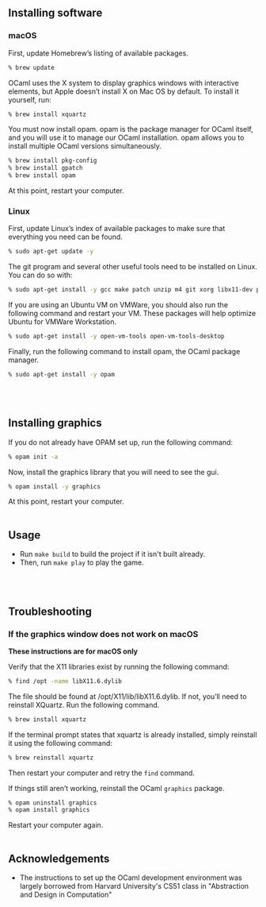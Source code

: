 ## Installing software

### macOS
First, update Homebrew’s listing of available packages.
``` sh
% brew update
```
OCaml uses the X system to display graphics windows with interactive elements, but Apple doesn’t install X on Mac OS by default. To install it yourself, run:
``` sh
% brew install xquartz
```
You must now install opam. opam is the package manager for OCaml itself, and you will use it to manage our OCaml installation. opam allows you to install multiple OCaml versions simultaneously.
``` sh
% brew install pkg-config
% brew install gpatch
% brew install opam
```
At this point, restart your computer.

### Linux
First, update Linux’s index of available packages to make sure that everything you need can be found.
``` sh
% sudo apt-get update -y
```
The git program and several other useful tools need to be installed on Linux. You can do so with:
``` sh
% sudo apt-get install -y gcc make patch unzip m4 git xorg libx11-dev pkg-config
```
If you are using an Ubuntu VM on VMWare, you should also run the following command and restart your VM. These packages will help optimize Ubuntu for VMWare Workstation.
``` sh
% sudo apt-get install -y open-vm-tools open-vm-tools-desktop
```
Finally, run the following command to install opam, the OCaml package manager.
``` sh
% sudo apt-get install -y opam
```
</br>
</br>

## Installing graphics
If you do not already have OPAM set up, run the following command:
``` sh
% opam init -a
```
Now, install the graphics library that you will need to see the gui.
``` sh
% opam install -y graphics
```
At this point, restart your computer.
</br>
</br>

## Usage

- Run `make build` to build the project if it isn't built already. 
- Then, run `make play` to play the game.  
</br>
</br>

## Troubleshooting

### If the graphics window does not work on macOS  

**These instructions are for macOS only**  

Verify that the X11 libraries exist by running the following command:
``` sh
% find /opt -name libX11.6.dylib
```
The file should be found at /opt/X11/lib/libX11.6.dylib. If not, you’ll need to reinstall XQuartz. Run the following command.
``` sh
% brew install xquartz
```
If the terminal prompt states that xquartz is already installed, simply reinstall it using the following command:
``` sh
% brew reinstall xquartz
```
Then restart your computer and retry the `find` command.

If things still aren’t working, reinstall the OCaml `graphics` package.
``` sh
% opam uninstall graphics
% opam install graphics
```
Restart your computer again.
</br>
</br>

## Acknowledgements
- The instructions to set up the OCaml development environment was largely borrowed from Harvard University's CS51 class in "Abstraction and Design in Computation"